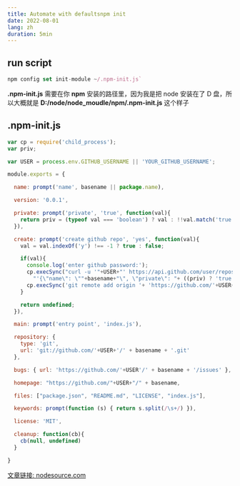 ```yaml
---
title: Automate with defaultsnpm init
date: 2022-08-01
lang: zh
duration: 5min
---
```


## run script

```js
npm config set init-module ~/.npm-init.js`
```

**.npm-init.js** 需要在你 **npm** 安装的路径里，因为我是把 node 安装在了 D 盘，所以大概就是 **D:/node/node_moudle/npm/.npm-init.js** 这个样子

## .npm-init.js

```js
var cp = require('child_process');
var priv;

var USER = process.env.GITHUB_USERNAME || 'YOUR_GITHUB_USERNAME';

module.exports = {

  name: prompt('name', basename || package.name),

  version: '0.0.1',

  private: prompt('private', 'true', function(val){
    return priv = (typeof val === 'boolean') ? val : !!val.match('true')
  }),

  create: prompt('create github repo', 'yes', function(val){
    val = val.indexOf('y') !== -1 ? true : false;

    if(val){
      console.log('enter github password:');
      cp.execSync("curl -u '"+USER+"' https://api.github.com/user/repos -d " +
        "'{\"name\": \""+basename+"\", \"private\": "+ ((priv) ? 'true' : 'false')  +"}' ");
      cp.execSync('git remote add origin '+ 'https://github.com/'+USER+'/' + basename + '.git');
    }

    return undefined;
  }),

  main: prompt('entry point', 'index.js'),

  repository: {
    type: 'git',
    url: 'git://github.com/'+USER+'/' + basename + '.git' 
  },

  bugs: { url: 'https://github.com/'+USER'/' + basename + '/issues' },

  homepage: "https://github.com/"+USER+"/" + basename,

  files: ["package.json", "README.md", "LICENSE", "index.js"],

  keywords: prompt(function (s) { return s.split(/\s+/) }),

  license: 'MIT',

  cleanup: function(cb){
    cb(null, undefined)
  }

}
```

[文章链接: nodesource.com ](https://nodesource.com/blog/eleven-npm-tricks-that-will-knock-your-wombat-socks-off/)
